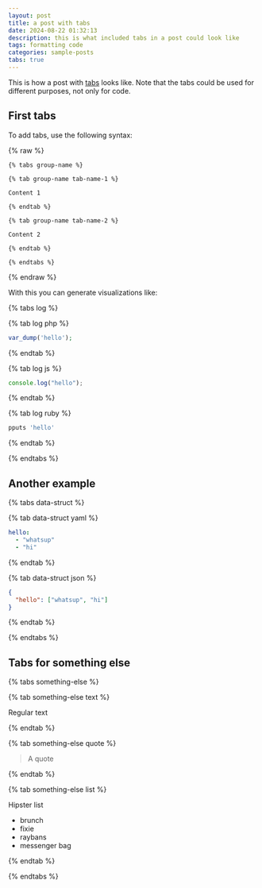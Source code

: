 ```yaml
---
layout: post
title: a post with tabs
date: 2024-08-22 01:32:13
description: this is what included tabs in a post could look like
tags: formatting code
categories: sample-posts
tabs: true
---
```


This is how a post with [tabs](https://github.com/Ovski4/jekyll-tabs) looks like. Note that the tabs could be used for different purposes, not only for code.

## First tabs

To add tabs, use the following syntax:

{% raw %}

```liquid
{% tabs group-name %}

{% tab group-name tab-name-1 %}

Content 1

{% endtab %}

{% tab group-name tab-name-2 %}

Content 2

{% endtab %}

{% endtabs %}
```

{% endraw %}

With this you can generate visualizations like:

{% tabs log %}

{% tab log php %}

```php
var_dump('hello');
```

{% endtab %}

{% tab log js %}

```javascript
console.log("hello");
```

{% endtab %}

{% tab log ruby %}

```javascript
pputs 'hello'
```

{% endtab %}

{% endtabs %}

## Another example

{% tabs data-struct %}

{% tab data-struct yaml %}

```yaml
hello:
  - "whatsup"
  - "hi"
```

{% endtab %}

{% tab data-struct json %}

```json
{
  "hello": ["whatsup", "hi"]
}
```

{% endtab %}

{% endtabs %}

## Tabs for something else

{% tabs something-else %}

{% tab something-else text %}

Regular text

{% endtab %}

{% tab something-else quote %}

> A quote

{% endtab %}

{% tab something-else list %}

Hipster list

- brunch
- fixie
- raybans
- messenger bag

{% endtab %}

{% endtabs %}
